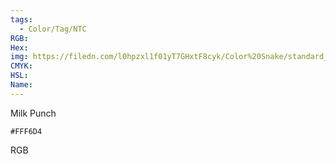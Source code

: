 ```yaml
---
tags:
  - Color/Tag/NTC
RGB:
Hex:
img: https://filedn.com/l0hpzxl1f01yT7GHxtF8cyk/Color%20Snake/standard_csv_to_svg/FFF6D4.svg
CMYK:
HSL:
Name:
---
```

Milk Punch
```palette
#FFF6D4
```
RGB
